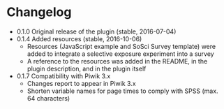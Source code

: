 # Changelog

* 0.1.0 Original release of the plugin (stable, 2016-07-04)
* 0.1.4 Added resources (stable, 2016-10-06)
  * Resources (JavaScript example and SoSci Survey template) were added to integrate a selective exposure experiment into a survey
  * A reference to the resources was added in the README, in the plugin description, and in the plugin itself
* 0.1.7 Compatibility with Piwik 3.x
  * Changes report to appear in Piwik 3.x
  * Shorten variable names for page times to comply with SPSS (max. 64 characters)